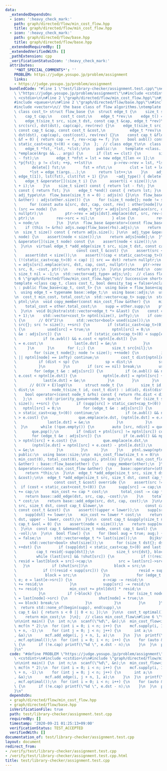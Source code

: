 ```yaml
---
data:
  _extendedDependsOn:
  - icon: ':heavy_check_mark:'
    path: graph/directed/flow/min_cost_flow.hpp
    title: graph/directed/flow/min_cost_flow.hpp
  - icon: ':heavy_check_mark:'
    path: graph/directed/flow/base.hpp
    title: graph/directed/flow/base.hpp
  _extendedRequiredBy: []
  _extendedVerifiedWith: []
  _pathExtension: cpp
  _verificationStatusIcon: ':heavy_check_mark:'
  attributes:
    '*NOT_SPECIAL_COMMENTS*': ''
    PROBLEM: https://judge.yosupo.jp/problem/assignment
    links:
    - https://judge.yosupo.jp/problem/assignment
  bundledCode: "#line 1 \"test/library-checker/assignment.test.cpp\"\n#define PROBLEM\
    \ \"https://judge.yosupo.jp/problem/assignment\"\n#include <cstdint>\n#include\
    \ <cstdio>\n\n#line 2 \"graph/directed/flow/min_cost_flow.hpp\"\n#include <algorithm>\n\
    #include <queue>\n\n#line 2 \"graph/directed/flow/base.hpp\"\n#include <cassert>\n\
    #include <vector>\n// the base class of flow algorithms.\ntemplate <class cap_t,\
    \ class cost_t> struct flow_base {\n  struct edge_t {\n    size_t src, dst;\n\
    \    cap_t cap;\n    cost_t cost;\n    edge_t *rev;\n    edge_t() = default;\n\
    \    edge_t(size_t src, size_t dst, const cap_t &cap, edge_t *rev)\n        :\
    \ src(src), dst(dst), cap(cap), rev(rev) {}\n    edge_t(size_t src, size_t dst,\
    \ const cap_t &cap, const cost_t &cost,\n           edge_t *rev)\n        : src(src),\
    \ dst(dst), cap(cap), cost(cost), rev(rev) {}\n    const cap_t &flow(const cap_t\
    \ &f = 0) { return cap -= f, rev->cap += f; }\n    bool avbl() const { return\
    \ static_cast<cap_t>(0) < cap; }\n  };  // class edge_t\n\n  class adj_type {\n\
    \    edge_t *fst, *lst, *clst;\n\n   public:\n    template <class... Args> edge_t\
    \ *emplace(Args &&... args) {\n      if (lst == clst) {\n        size_t len(clst\
    \ - fst);\n        edge_t *nfst = lst = new edge_t[len << 1];\n        for (edge_t\
    \ *p{fst}; p != clst; ++p, ++lst)\n          p->rev->rev = lst, *lst = *p;\n \
    \       delete[] fst;\n        fst = nfst;\n        clst = lst + len;\n      }\n\
    \      *lst = edge_t(args...);\n      return lst++;\n    }\n    adj_type() : fst(new\
    \ edge_t[1]), lst(fst), clst(fst + 1) {}\n    ~adj_type() { delete[] fst; }\n\
    \    edge_t &operator[](size_t i) {\n      assert(i < size());\n      return *(fst\
    \ + i);\n    }\n    size_t size() const { return lst - fst; }\n    edge_t *begin()\
    \ const { return fst; }\n    edge_t *end() const { return lst; }\n  };  // class\
    \ adj_type\n\n  flow_base(size_t n = 0) : adjs(n) {}\n\n  flow_base(const flow_base\
    \ &other) : adjs(other.size()) {\n    for (size_t node{}; node != size(); ++node)\n\
    \      for (const auto &[src, dst, cap, cost, rev] : other[node])\n        if\
    \ (src == node) {\n          edge_t *ptr = adjs[src].emplace(src, dst, cap, cost,\
    \ nullptr);\n          ptr->rev = adjs[dst].emplace(dst, src, rev->cap, -cost,\
    \ ptr);\n          rev->src = nil;\n        } else {\n          rev->rev->src\
    \ = node;\n        }\n  }\n\n  flow_base &operator=(const flow_base &rhs) {\n\
    \    if (this != &rhs) adjs.swap(flow_base(rhs).adjs);\n    return *this;\n  }\n\
    \n  size_t size() const { return adjs.size(); }\n\n  adj_type &operator[](size_t\
    \ node) {\n    assert(node < size());\n    return adjs[node];\n  }\n  const adj_type\
    \ &operator[](size_t node) const {\n    assert(node < size());\n    return adjs[node];\n\
    \  }\n\n  virtual edge_t *add_edge(size_t src, size_t dst, const cap_t &cap,\n\
    \                           const cost_t &cost) {\n    assert(src < size());\n\
    \    assert(dst < size());\n    assert(!(cap < static_cast<cap_t>(0)));\n    if\
    \ (!(static_cast<cap_t>(0) < cap) || src == dst) return nullptr;\n    edge_t *ptr\
    \ = adjs[src].emplace(src, dst, cap, cost, nullptr);\n    ptr->rev = adjs[dst].emplace(dst,\
    \ src, 0, -cost, ptr);\n    return ptr;\n  }\n\n protected:\n  constexpr static\
    \ size_t nil = -1;\n  std::vector<adj_type> adjs;\n};  // class flow_base\n#line\
    \ 6 \"graph/directed/flow/min_cost_flow.hpp\"\n// Successive shortest paths algorithm.\n\
    template <class cap_t, class cost_t, bool density_tag = false>\nclass min_cost_flow\
    \ : public flow_base<cap_t, cost_t> {\n  using base = flow_base<cap_t, cost_t>;\n\
    \  using edge_t = typename base::edge_t;\n  using base::adjs;\n  using base::nil;\n\
    \n  cost_t min_cost, total_cost;\n  std::vector<cap_t> supp;\n  std::vector<cost_t>\
    \ ptnl;\n\n  void copy_member(const min_cost_flow &other) {\n    min_cost = other.min_cost;\n\
    \    total_cost = other.total_cost;\n    supp = other.supp;\n    ptnl = other.ptnl;\n\
    \  }\n\n  void Dijkstra(std::vector<edge_t *> &last) {\n    const cost_t infty(total_cost\
    \ + 1);\n    std::vector<cost_t> nptnl(size(), infty);\n    if constexpr (density_tag)\
    \ {\n      // O(V^2)\n      std::vector<bool> used(size());\n      for (size_t\
    \ src{}; src != size(); ++src) {\n        if (static_cast<cap_t>(0) < supp[src])\
    \ {\n          used[src] = true;\n          nptnl[src] = 0;\n          for (edge_t\
    \ &e : adjs[src]) {\n            if (static_cast<cap_t>(0) < supp[e.dst]) continue;\n\
    \            if (e.avbl() && e.cost < nptnl[e.dst]) {\n              nptnl[e.dst]\
    \ = e.cost;\n              last[e.dst] = &e;\n            }\n          }\n   \
    \     }\n      }\n      for (;;) {\n        size_t src{nil};\n        cost_t sp{infty};\n\
    \        for (size_t node{}; node != size(); ++node) {\n          if (used[node]\
    \ || nptnl[node] == infty) continue;\n          cost_t dist{nptnl[node] - ptnl[node]};\n\
    \          if (dist < sp) {\n            sp = dist;\n            src = node;\n\
    \          }\n        }\n        if (src == nil) break;\n        used[src] = true;\n\
    \        for (edge_t &e : adjs[src]) {\n          if (e.avbl() && nptnl[src] +\
    \ e.cost < nptnl[e.dst]) {\n            nptnl[e.dst] = nptnl[src] + e.cost;\n\
    \            last[e.dst] = &e;\n          }\n        }\n      }\n    } else {\n\
    \      // O((V + E)logV)\n      struct node_t {\n        size_t id;\n        cost_t\
    \ dist;\n        node_t(size_t id, cost_t dist) : id(id), dist(dist) {}\n    \
    \    bool operator<(const node_t &rhs) const { return rhs.dist < dist; }\n   \
    \   };\n      std::priority_queue<node_t> que;\n      for (size_t src{}; src !=\
    \ size(); ++src) {\n        if (supp[src] > static_cast<cap_t>(0)) {\n       \
    \   nptnl[src] = 0;\n          for (edge_t &e : adjs[src]) {\n            if (supp[e.dst]\
    \ > static_cast<cap_t>(0)) continue;\n            if (e.avbl() && nptnl[e.dst]\
    \ > e.cost) {\n              que.emplace(e.dst, (nptnl[e.dst] = e.cost) - ptnl[e.dst]);\n\
    \              last[e.dst] = &e;\n            }\n          }\n        }\n    \
    \  }\n      while (!que.empty()) {\n        auto [src, ndist] = que.top();\n \
    \       que.pop();\n        if (ndist + ptnl[src] != nptnl[src]) continue;\n \
    \       for (edge_t &e : adjs[src]) {\n          if (e.avbl() && nptnl[e.dst]\
    \ > nptnl[src] + e.cost) {\n            que.emplace(e.dst,\n                 \
    \       (nptnl[e.dst] = nptnl[src] + e.cost) - ptnl[e.dst]);\n            last[e.dst]\
    \ = &e;\n          }\n        }\n      }\n    }\n    ptnl.swap(nptnl);\n  }\n\n\
    \ public:\n  using base::size;\n\n  min_cost_flow(size_t n = 0)\n      : base::flow_base(n),\
    \ min_cost(0), total_cost(0), supp(n), ptnl(n) {}\n\n  min_cost_flow(const min_cost_flow\
    \ &other) : base::flow_base(other) {\n    copy_member(other);\n  }\n\n  min_cost_flow\
    \ &operator=(const min_cost_flow &other) {\n    base::operator=(other);\n    copy_member(other);\n\
    \    return *this;\n  }\n\n  edge_t *add_edge(size_t src, size_t dst, const cost_t\
    \ &cost);\n\n  edge_t *add_edge(size_t src, size_t dst, const cap_t &cap,\n  \
    \                 const cost_t &cost) override {\n    assert(src != dst);\n  \
    \  if (cost < static_cast<cost_t>(0)) {\n      supp[src] -= cap;\n      supp[dst]\
    \ += cap;\n      min_cost += cap * cost;\n      total_cost -= cap * cost;\n  \
    \    return base::add_edge(dst, src, cap, -cost);\n    }\n    total_cost += cap\
    \ * cost;\n    return base::add_edge(src, dst, cap, cost);\n  }\n\n  edge_t *add_edge(size_t\
    \ src, size_t dst, const cap_t &lower,\n                   const cap_t &upper,\
    \ const cost_t &cost) {\n    assert(!(upper < lower));\n    supp[src] -= lower;\n\
    \    supp[dst] += lower;\n    min_cost += lower * cost;\n    return add_edge(src,\
    \ dst, upper - lower, cost);\n  }\n\n  const cap_t &supply(size_t node, const\
    \ cap_t &vol = 0) {\n    assert(node < size());\n    return supp[node] += vol;\n\
    \  }\n\n  const cap_t &demand(size_t node, const cap_t &vol) {\n    return supply(node,\
    \ -vol);\n  }\n\n  bool flow() {\n    for (bool aug = true; aug;) {\n      aug\
    \ = false;\n      std::vector<edge_t *> last(size());\n      Dijkstra(last);\n\
    \      std::vector<bool> shut(size());\n      for (size_t dst{}; dst != size();\
    \ ++dst) {\n        if (supp[dst] < static_cast<cap_t>(0) and last[dst]) {\n \
    \         cap_t resid{-supp[dst]};\n          size_t src{dst}, block{nil};\n \
    \         while (last[src] && !shut[src]) {\n            if (!(resid < last[src]->cap))\
    \ resid = last[block = src]->cap;\n            src = last[src]->src;\n       \
    \   }\n          if (shut[src])\n            block = src;\n          else {\n\
    \            if (!(resid < supp[src])) {\n              resid = supp[src];\n \
    \             block = src;\n            }\n            for (edge_t *e{last[dst]};\
    \ e; e = last[e->src]) {\n              e->cap -= resid;\n              e->rev->cap\
    \ += resid;\n            }\n            supp[src] -= resid;\n            supp[dst]\
    \ += resid;\n            min_cost += ptnl[dst] * resid;\n            aug = true;\n\
    \          }\n          if (~block) {\n            for (size_t node{dst};; node\
    \ = last[node]->src) {\n              shut[node] = true;\n              if (node\
    \ == block) break;\n            }\n          }\n        }\n      }\n    }\n  \
    \  return std::none_of(begin(supp), end(supp),\n                        [](const\
    \ cap_t &s) { return s < 0 || 0 < s; });\n  }\n\n  cost_t optimal() {\n    assert(flow());\n\
    \    return min_cost;\n  }\n};  // class min_cost_flow\n#line 6 \"test/library-checker/assignment.test.cpp\"\
    \n\nint main() {\n  int n;\n  scanf(\"%d\", &n);\n  min_cost_flow<int, int64_t>\
    \ mcf(n * 2);\n  for (int i = 0; i < n; i++) {\n    mcf.supply(i, 1);\n    mcf.supply(i\
    \ + n, -1);\n    for (int j = 0; j < n; j++) {\n      int a;\n      scanf(\"%d\"\
    , &a);\n      mcf.add_edge(i, j + n, 1, a);\n    }\n  }\n  printf(\"%lld\\n\"\
    , mcf.optimal());\n  for (int i = 0; i < n; i++) {\n    for (auto &e : mcf[i])\
    \ {\n      if (!e.cap) printf(\"%d \", e.dst - n);\n    }\n  }\n  puts(\"\");\n\
    }\n"
  code: "#define PROBLEM \"https://judge.yosupo.jp/problem/assignment\"\n#include\
    \ <cstdint>\n#include <cstdio>\n\n#include \"graph/directed/flow/min_cost_flow.hpp\"\
    \n\nint main() {\n  int n;\n  scanf(\"%d\", &n);\n  min_cost_flow<int, int64_t>\
    \ mcf(n * 2);\n  for (int i = 0; i < n; i++) {\n    mcf.supply(i, 1);\n    mcf.supply(i\
    \ + n, -1);\n    for (int j = 0; j < n; j++) {\n      int a;\n      scanf(\"%d\"\
    , &a);\n      mcf.add_edge(i, j + n, 1, a);\n    }\n  }\n  printf(\"%lld\\n\"\
    , mcf.optimal());\n  for (int i = 0; i < n; i++) {\n    for (auto &e : mcf[i])\
    \ {\n      if (!e.cap) printf(\"%d \", e.dst - n);\n    }\n  }\n  puts(\"\");\n\
    }\n"
  dependsOn:
  - graph/directed/flow/min_cost_flow.hpp
  - graph/directed/flow/base.hpp
  isVerificationFile: true
  path: test/library-checker/assignment.test.cpp
  requiredBy: []
  timestamp: '2020-09-21 01:25:13+09:00'
  verificationStatus: TEST_ACCEPTED
  verifiedWith: []
documentation_of: test/library-checker/assignment.test.cpp
layout: document
redirect_from:
- /verify/test/library-checker/assignment.test.cpp
- /verify/test/library-checker/assignment.test.cpp.html
title: test/library-checker/assignment.test.cpp
---
```

